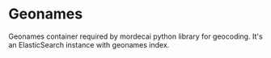 # Geonames

Geonames container required by mordecai python library for geocoding.
It's an ElasticSearch instance with geonames index.